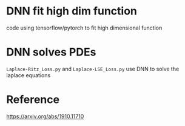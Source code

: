 # DNN fit high dim function
code using tensorflow/pytorch to fit high dimensional function

# DNN solves PDEs
`Laplace-Ritz_Loss.py` and `Laplace-LSE_Loss.py` use DNN to solve the laplace equations

# Reference
https://arxiv.org/abs/1910.11710
